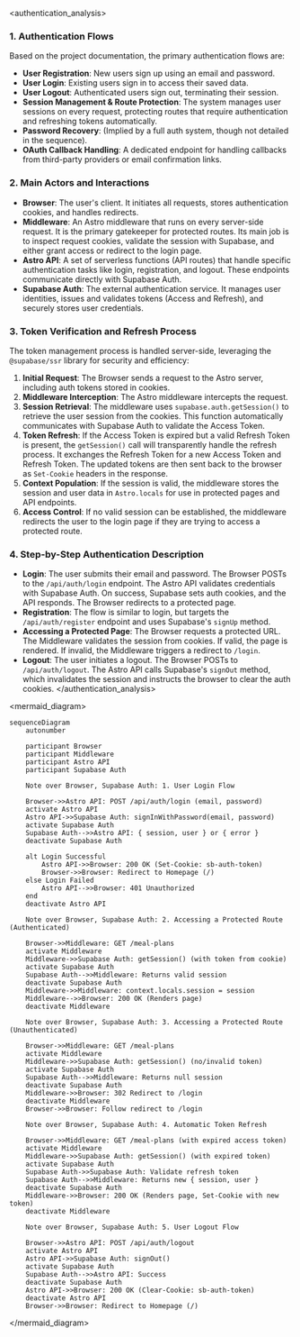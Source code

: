 <authentication_analysis>
### 1. Authentication Flows

Based on the project documentation, the primary authentication flows are:
- **User Registration**: New users sign up using an email and password.
- **User Login**: Existing users sign in to access their saved data.
- **User Logout**: Authenticated users sign out, terminating their session.
- **Session Management & Route Protection**: The system manages user sessions on every request, protecting routes that require authentication and refreshing tokens automatically.
- **Password Recovery**: (Implied by a full auth system, though not detailed in the sequence).
- **OAuth Callback Handling**: A dedicated endpoint for handling callbacks from third-party providers or email confirmation links.

### 2. Main Actors and Interactions

- **Browser**: The user's client. It initiates all requests, stores authentication cookies, and handles redirects.
- **Middleware**: An Astro middleware that runs on every server-side request. It is the primary gatekeeper for protected routes. Its main job is to inspect request cookies, validate the session with Supabase, and either grant access or redirect to the login page.
- **Astro API**: A set of serverless functions (API routes) that handle specific authentication tasks like login, registration, and logout. These endpoints communicate directly with Supabase Auth.
- **Supabase Auth**: The external authentication service. It manages user identities, issues and validates tokens (Access and Refresh), and securely stores user credentials.

### 3. Token Verification and Refresh Process

The token management process is handled server-side, leveraging the `@supabase/ssr` library for security and efficiency:
1.  **Initial Request**: The Browser sends a request to the Astro server, including auth tokens stored in cookies.
2.  **Middleware Interception**: The Astro middleware intercepts the request.
3.  **Session Retrieval**: The middleware uses `supabase.auth.getSession()` to retrieve the user session from the cookies. This function automatically communicates with Supabase Auth to validate the Access Token.
4.  **Token Refresh**: If the Access Token is expired but a valid Refresh Token is present, the `getSession()` call will transparently handle the refresh process. It exchanges the Refresh Token for a new Access Token and Refresh Token. The updated tokens are then sent back to the browser as `Set-Cookie` headers in the response.
5.  **Context Population**: If the session is valid, the middleware stores the session and user data in `Astro.locals` for use in protected pages and API endpoints.
6.  **Access Control**: If no valid session can be established, the middleware redirects the user to the login page if they are trying to access a protected route.

### 4. Step-by-Step Authentication Description

- **Login**: The user submits their email and password. The Browser POSTs to the `/api/auth/login` endpoint. The Astro API validates credentials with Supabase Auth. On success, Supabase sets auth cookies, and the API responds. The Browser redirects to a protected page.
- **Registration**: The flow is similar to login, but targets the `/api/auth/register` endpoint and uses Supabase's `signUp` method.
- **Accessing a Protected Page**: The Browser requests a protected URL. The Middleware validates the session from cookies. If valid, the page is rendered. If invalid, the Middleware triggers a redirect to `/login`.
- **Logout**: The user initiates a logout. The Browser POSTs to `/api/auth/logout`. The Astro API calls Supabase's `signOut` method, which invalidates the session and instructs the browser to clear the auth cookies.
</authentication_analysis>

<mermaid_diagram>
```mermaid
sequenceDiagram
    autonumber

    participant Browser
    participant Middleware
    participant Astro API
    participant Supabase Auth

    Note over Browser, Supabase Auth: 1. User Login Flow

    Browser->>Astro API: POST /api/auth/login (email, password)
    activate Astro API
    Astro API->>Supabase Auth: signInWithPassword(email, password)
    activate Supabase Auth
    Supabase Auth-->>Astro API: { session, user } or { error }
    deactivate Supabase Auth
    
    alt Login Successful
        Astro API->>Browser: 200 OK (Set-Cookie: sb-auth-token)
        Browser->>Browser: Redirect to Homepage (/)
    else Login Failed
        Astro API-->>Browser: 401 Unauthorized
    end
    deactivate Astro API

    Note over Browser, Supabase Auth: 2. Accessing a Protected Route (Authenticated)

    Browser->>Middleware: GET /meal-plans
    activate Middleware
    Middleware->>Supabase Auth: getSession() (with token from cookie)
    activate Supabase Auth
    Supabase Auth-->>Middleware: Returns valid session
    deactivate Supabase Auth
    Middleware->>Middleware: context.locals.session = session
    Middleware-->>Browser: 200 OK (Renders page)
    deactivate Middleware

    Note over Browser, Supabase Auth: 3. Accessing a Protected Route (Unauthenticated)

    Browser->>Middleware: GET /meal-plans
    activate Middleware
    Middleware->>Supabase Auth: getSession() (no/invalid token)
    activate Supabase Auth
    Supabase Auth-->>Middleware: Returns null session
    deactivate Supabase Auth
    Middleware->>Browser: 302 Redirect to /login
    deactivate Middleware
    Browser->>Browser: Follow redirect to /login

    Note over Browser, Supabase Auth: 4. Automatic Token Refresh

    Browser->>Middleware: GET /meal-plans (with expired access token)
    activate Middleware
    Middleware->>Supabase Auth: getSession() (with expired token)
    activate Supabase Auth
    Supabase Auth->>Supabase Auth: Validate refresh token
    Supabase Auth-->>Middleware: Returns new { session, user }
    deactivate Supabase Auth
    Middleware->>Browser: 200 OK (Renders page, Set-Cookie with new token)
    deactivate Middleware

    Note over Browser, Supabase Auth: 5. User Logout Flow
    
    Browser->>Astro API: POST /api/auth/logout
    activate Astro API
    Astro API->>Supabase Auth: signOut()
    activate Supabase Auth
    Supabase Auth-->>Astro API: Success
    deactivate Supabase Auth
    Astro API->>Browser: 200 OK (Clear-Cookie: sb-auth-token)
    deactivate Astro API
    Browser->>Browser: Redirect to Homepage (/)

```
</mermaid_diagram>
